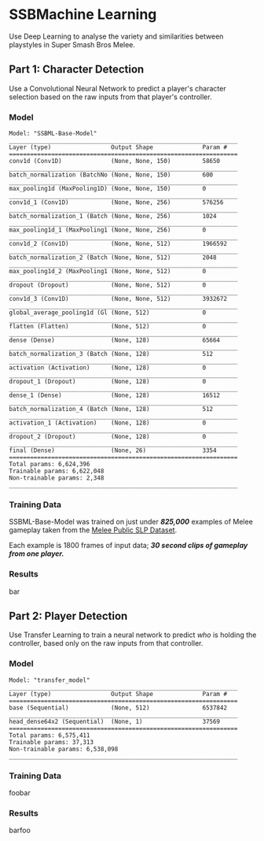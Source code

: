 # SSBMachine Learning

Use Deep Learning to analyse the variety and similarities between playstyles in Super Smash Bros Melee.

## Part 1: Character Detection
  
Use a Convolutional Neural Network to predict a player's character selection based on the raw inputs from that player's controller.

### Model

```
Model: "SSBML-Base-Model"
_________________________________________________________________
Layer (type)                 Output Shape              Param #   
=================================================================
conv1d (Conv1D)              (None, None, 150)         58650     
_________________________________________________________________
batch_normalization (BatchNo (None, None, 150)         600       
_________________________________________________________________
max_pooling1d (MaxPooling1D) (None, None, 150)         0         
_________________________________________________________________
conv1d_1 (Conv1D)            (None, None, 256)         576256    
_________________________________________________________________
batch_normalization_1 (Batch (None, None, 256)         1024      
_________________________________________________________________
max_pooling1d_1 (MaxPooling1 (None, None, 256)         0         
_________________________________________________________________
conv1d_2 (Conv1D)            (None, None, 512)         1966592   
_________________________________________________________________
batch_normalization_2 (Batch (None, None, 512)         2048      
_________________________________________________________________
max_pooling1d_2 (MaxPooling1 (None, None, 512)         0         
_________________________________________________________________
dropout (Dropout)            (None, None, 512)         0         
_________________________________________________________________
conv1d_3 (Conv1D)            (None, None, 512)         3932672   
_________________________________________________________________
global_average_pooling1d (Gl (None, 512)               0         
_________________________________________________________________
flatten (Flatten)            (None, 512)               0         
_________________________________________________________________
dense (Dense)                (None, 128)               65664     
_________________________________________________________________
batch_normalization_3 (Batch (None, 128)               512       
_________________________________________________________________
activation (Activation)      (None, 128)               0         
_________________________________________________________________
dropout_1 (Dropout)          (None, 128)               0         
_________________________________________________________________
dense_1 (Dense)              (None, 128)               16512     
_________________________________________________________________
batch_normalization_4 (Batch (None, 128)               512       
_________________________________________________________________
activation_1 (Activation)    (None, 128)               0         
_________________________________________________________________
dropout_2 (Dropout)          (None, 128)               0         
_________________________________________________________________
final (Dense)                (None, 26)                3354      
=================================================================
Total params: 6,624,396
Trainable params: 6,622,048
Non-trainable params: 2,348
_________________________________________________________________
```

### Training Data

SSBML-Base-Model was trained on just under ***825,000*** examples of Melee gameplay taken from the [Melee Public SLP Dataset](https://drive.google.com/file/d/1ab6ovA46tfiPZ2Y3a_yS1J3k3656yQ8f/view?usp=sharing). 

Each example is 1800 frames of input data; ***30 second clips of gameplay from one player.***

### Results

bar

## Part 2: Player Detection

Use Transfer Learning to train a neural network to predict *who* is holding the controller, based only on the raw inputs from that controller.

### Model

```
Model: "transfer_model"
_________________________________________________________________
Layer (type)                 Output Shape              Param #   
=================================================================
base (Sequential)            (None, 512)               6537842   
_________________________________________________________________
head_dense64x2 (Sequential)  (None, 1)                 37569     
=================================================================
Total params: 6,575,411
Trainable params: 37,313
Non-trainable params: 6,538,098
_________________________________________________________________
```

### Training Data

foobar

### Results

barfoo
